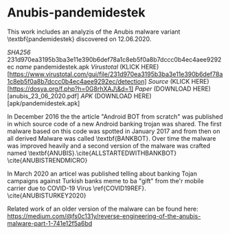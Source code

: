 # Anubis-pandemidestek

This work includes an analyzis of the Anubis malware variant \textbf{pandemidestek} discovered on 12.06.2020.

*SHA256* 231d970ea3195b3ba3e11e390b6def78a1c8eb5f0a8b7dccc0b4ec4aee9292ec
*name* pandemidestek.apk
*Virustotal* (KLICK HERE)[https://www.virustotal.com/gui/file/231d970ea3195b3ba3e11e390b6def78a1c8eb5f0a8b7dccc0b4ec4aee9292ec/detection]
*Source*     (KLICK HERE)[https://dosya.org/f.php?h=0G8rhXAJ\&d=1]
*Paper*      (DOWNLOAD HERE)[anubis_23_06_2020.pdf]
*APK*        (DOWNLOAD HERE)[apk/pandemidestek.apk]


In December 2016 the the article "Android BOT from scratch" was published in which source code of a new Android banking trojan was shared. The first malware based on this code was spotted in January 2017 and from then on all derived Malware was called \textbf{BANKBOT}. Over time the malware was improved heavily and a second version of the malware was crafted named \textbf{ANUBIS}.\cite{ALLSTARTEDWITHBANKBOT} \cite{ANUBISTRENDMICRO}

In March 2020 an articel was published telling about banking Tojan campaigns against Turkish banks meme to ba "gift" from the'r mobile carrier due to COVID-19 Virus \ref{COVID19REF}. \cite{ANUBISTURKEY2020} 


Related work of an older version of the malware can be found here: https://medium.com/@fs0c131y/reverse-engineering-of-the-anubis-malware-part-1-741e12f5a6bd
